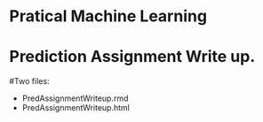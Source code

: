 # Pratical Machine Learning

# Prediction Assignment Write up.

#Two files:
- PredAssignmentWriteup.rmd
- PredAssignmentWriteup.html
